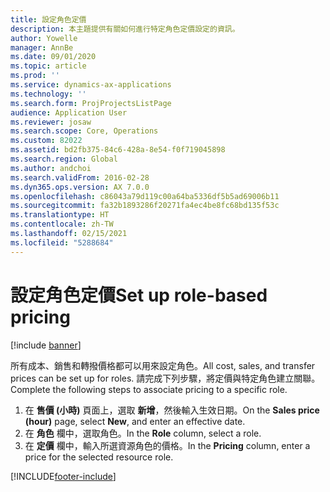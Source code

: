 ```yaml
---
title: 設定角色定價
description: 本主題提供有關如何進行特定角色定價設定的資訊。
author: Yowelle
manager: AnnBe
ms.date: 09/01/2020
ms.topic: article
ms.prod: ''
ms.service: dynamics-ax-applications
ms.technology: ''
ms.search.form: ProjProjectsListPage
audience: Application User
ms.reviewer: josaw
ms.search.scope: Core, Operations
ms.custom: 82022
ms.assetid: bd2fb375-84c6-428a-8e54-f0f719045898
ms.search.region: Global
ms.author: andchoi
ms.search.validFrom: 2016-02-28
ms.dyn365.ops.version: AX 7.0.0
ms.openlocfilehash: c86043a79d119c00a64ba5336df5b5ad69006b11
ms.sourcegitcommit: fa32b1893286f20271fa4ec4be8fc68bd135f53c
ms.translationtype: HT
ms.contentlocale: zh-TW
ms.lasthandoff: 02/15/2021
ms.locfileid: "5288684"
---
```

# <a name="set-up-role-based-pricing"></a><span data-ttu-id="b5c0e-103">設定角色定價</span><span class="sxs-lookup"><span data-stu-id="b5c0e-103">Set up role-based pricing</span></span>

[!include [banner](../includes/banner.md)]

<span data-ttu-id="b5c0e-104">所有成本、銷售和轉撥價格都可以用來設定角色。</span><span class="sxs-lookup"><span data-stu-id="b5c0e-104">All cost, sales, and transfer prices can be set up for roles.</span></span> <span data-ttu-id="b5c0e-105">請完成下列步驟，將定價與特定角色建立關聯。</span><span class="sxs-lookup"><span data-stu-id="b5c0e-105">Complete the following steps to associate pricing to a specific role.</span></span>

1. <span data-ttu-id="b5c0e-106">在 **售價 (小時)** 頁面上，選取 **新增**，然後輸入生效日期。</span><span class="sxs-lookup"><span data-stu-id="b5c0e-106">On the **Sales price (hour)** page, select **New**, and enter an effective date.</span></span>
2. <span data-ttu-id="b5c0e-107">在 **角色** 欄中，選取角色。</span><span class="sxs-lookup"><span data-stu-id="b5c0e-107">In the **Role** column, select a role.</span></span>
3. <span data-ttu-id="b5c0e-108">在 **定價** 欄中，輸入所選資源角色的價格。</span><span class="sxs-lookup"><span data-stu-id="b5c0e-108">In the **Pricing** column, enter a price for the selected resource role.</span></span>


[!INCLUDE[footer-include](../includes/footer-banner.md)]